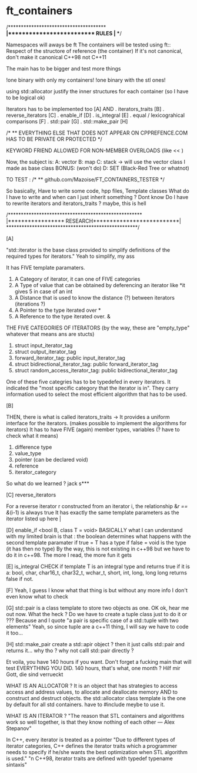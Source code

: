 # ft_containers

/********************************************************************\
|************************* RULES ************************************|
\*******************************************************************/

Namespaces will aways be ft
The containers will be tested using ft::<container>
Respect of the structore of reference (the container)
If it's not canonical, don't make it canonical
C++98 not C++11

The main has to be bigger and test more things

!one binary with only my containers!
!one binary with the stl ones!

using std::allocator
justify the inner structures for each container (so I have to be logical ok)

Iterators has to be implemented too [A]
AND
    . iterators_traits [B]
    . reverse_iterators [C]
    . enable_if [D]
    . is_integral [E]
    . equal / lexicograhical comparisons [F]
    . std::pair [G]
    . std::make_pair [H]

/*
** EVERYTHING ELSE THAT DOES NOT APPEAR ON CPPREFENCE.COM HAS TO BE PRIVATE OR PROTECTED
*/

KEYWORD FRIEND ALLOWED FOR NON-MEMBER OVERLOADS (like << )

Now, the subject is:
A: vector
B: map
C: stack -> will use the vector class I made as base class
BONUS: (won't do)
    D: SET (Black-Red Tree or whatnot)


TO TEST :
/*
** github.com/Mazoise/FT_CONTAINERS_TESTER
*/

So basically, Have to write some code, hpp files, Template classes
What do I have to write and when can I just inherit something ? Dont know
Do I have to rewrite iterators and iterators_traits ? maybe, this is hell

/****************************************************\
|***************** RESEARCH**************************|
\***************************************************/

[A]

"std::iterator is the base class provided to simplify definitions of the required types for iterators."
Yeah to simplify, my ass

It has FIVE template paramaters.
1. A Category of iterator, it can one of FIVE categories
2. A Type of value that can be obtained by deferencing an iterator like *it gives 5 in case of an int
3. A Distance that is used to know the distance (?) between iterators (iterations ?)
4. A Pointer to the type iterated over *
5. A Reference to the type iterated over. &

THE FIVE CATEGORIES OF ITERATORS
(by the way, these are "empty_type" whatever that means ans are stucts)
1. struct input_iterator_tag 
2. struct output_iterator_tag
3. forward_iterator_tag: public input_iterator_tag
4. struct bidirectional_iterator_tag: public forward_iterator_tag
5. struct random_access_iterator_tag: public bidirectional_iterator_tag

One of these five categries has to be typedefed in every iterators. It indicated the "most specific category that the iterator is in".
They carry information used to select the most efficient algorithm that has to be used.

[B]

THEN, there is what is called iterators_traits
-> It provides a uniform interface for the iterators.
(makes possible to implement the algorithms for iterators)
It has to have FIVE (again) member types, variables (? have to check what it means)
1. difference type
2. value_type
3. pointer (can be declared void)
4. reference
5.  iterator_category 

So what do we learned ? jack s***

[C]
reverse_iterators

For a reverse iterator r constructed from an iterator i, the relationship &*r == &*(i-1) is always true
It has exactly the same template parameters as the iterator listed up here |

[D]
enable_if <bool B, class T = void>
BASICALLY what I can understand with my limited brain is that :
    the boolean determines what happens with the second template paramater
    if true = T has a type
    if false = void is the type (it has then no type)
By the way, this is not existing in c++98 but we have to do it in c++98. The more I read, the more fun it gets

[E]
is_integral
CHECK if template T is an integral type and returns true if it is a:
    bool, char, char16_t, char32_t, wchar_t, short, int, long, long long
returns false if not.

[F]
Yeah, I guess I know what that thing is but without any more info I don't even know what to check

[G]
std::pair is a class template to store two objects as one. OK ok, hear me out now.
What the heck ? Do we have to create a tuple class just to do it or ???
Because and I quote "a pair is specific case of a std::tuple with two elements"
Yeah, so since tuple are a c++11 thing, I will say we have to code it too...

[H]
std::make_pair
create a std::apir object ? then it just calls std::pair and returns it... why tho ?
why not calll std::pair directly ?

Et voila, you have 140 hours if you want. Don't forget a fucking main that will test EVERYTHING YOU DID.
140 hours, that's what, one month ?
Hilf mir Gott, die sind verrueckt

WHAT IS AN ALLOCATOR ? 
It is an object that has strategies to access access and address values, to allocate and deallocate memory AND to construct and destruct objects.
the std::allocator class template is the one by default for all std containers. 
have to #include <memory> meybe to use it.

WHAT IS AN ITERATOR ?
"The reason that STL containers and algorithms work so well together, is that they know nothing of each other — Alex Stepanov"

In C++, every iterator is treated as a pointer
"Due to different types of iterator categories, C++ defines the iterator traits which a programmer needs to specify if he/she wants the best optimization when STL algorithm is used."
"n C++98, iterator traits are defined with typedef typename sintaxis"